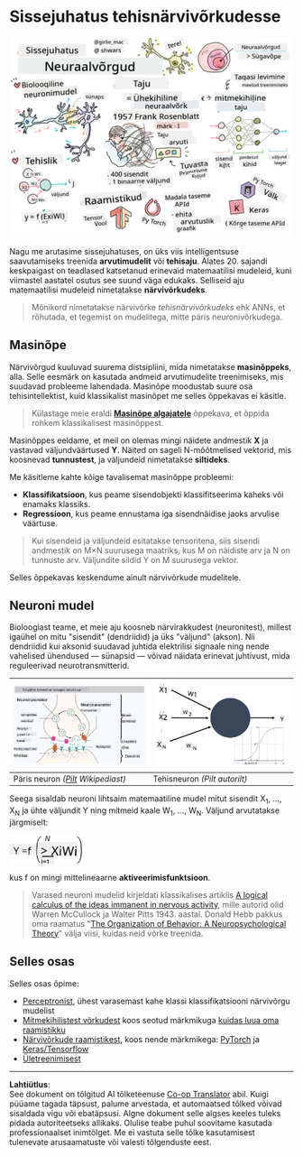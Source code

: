 <!--
CO_OP_TRANSLATOR_METADATA:
{
  "original_hash": "f862a99d88088163df12270e2f2ad6c3",
  "translation_date": "2025-10-11T11:30:01+00:00",
  "source_file": "lessons/3-NeuralNetworks/README.md",
  "language_code": "et"
}
-->
# Sissejuhatus tehisnärvivõrkudesse

![Kokkuvõte tehisnärvivõrkude sissejuhatuse sisust doodle'is](../../../../translated_images/ai-neuralnetworks.1c687ae40bc86e834f497844866a26d3e0886650a67a4bbe29442e2f157d3b18.et.png)

Nagu me arutasime sissejuhatuses, on üks viis intelligentsuse saavutamiseks treenida **arvutimudelit** või **tehisaju**. Alates 20. sajandi keskpaigast on teadlased katsetanud erinevaid matemaatilisi mudeleid, kuni viimastel aastatel osutus see suund väga edukaks. Selliseid aju matemaatilisi mudeleid nimetatakse **närvivõrkudeks**.

> Mõnikord nimetatakse närvivõrke *tehisnärvivõrkudeks* ehk ANNs, et rõhutada, et tegemist on mudelitega, mitte päris neuronivõrkudega.

## Masinõpe

Närvivõrgud kuuluvad suurema distsipliini, mida nimetatakse **masinõppeks**, alla. Selle eesmärk on kasutada andmeid arvutimudelite treenimiseks, mis suudavad probleeme lahendada. Masinõpe moodustab suure osa tehisintellektist, kuid klassikalist masinõpet me selles õppekavas ei käsitle.

> Külastage meie eraldi **[Masinõpe algajatele](http://github.com/microsoft/ml-for-beginners)** õppekava, et õppida rohkem klassikalisest masinõppest.

Masinõppes eeldame, et meil on olemas mingi näidete andmestik **X** ja vastavad väljundväärtused **Y**. Näited on sageli N-mõõtmelised vektorid, mis koosnevad **tunnustest**, ja väljundeid nimetatakse **siltideks**.

Me käsitleme kahte kõige tavalisemat masinõppe probleemi:

* **Klassifikatsioon**, kus peame sisendobjekti klassifitseerima kaheks või enamaks klassiks.
* **Regressioon**, kus peame ennustama iga sisendnäidise jaoks arvulise väärtuse.

> Kui sisendeid ja väljundeid esitatakse tensoritena, siis sisendi andmestik on M&times;N suurusega maatriks, kus M on näidiste arv ja N on tunnuste arv. Väljundite sildid Y on M suurusega vektor.

Selles õppekavas keskendume ainult närvivõrkude mudelitele.

## Neuroni mudel

Bioloogiast teame, et meie aju koosneb närvirakkudest (neuronitest), millest igaühel on mitu "sisendit" (dendriidid) ja üks "väljund" (akson). Nii dendriidid kui aksonid suudavad juhtida elektrilisi signaale ning nende vahelised ühendused — sünapsid — võivad näidata erinevat juhtivust, mida reguleerivad neurotransmitterid.

![Neuroni mudel](../../../../translated_images/synapse-wikipedia.ed20a9e4726ea1c6a3ce8fec51c0b9bec6181946dca0fe4e829bc12fa3bacf01.et.jpg) | ![Neuroni mudel](../../../../translated_images/artneuron.1a5daa88d20ebe6f5824ddb89fba0bdaaf49f67e8230c1afbec42909df1fc17e.et.png)
----|----
Päris neuron *([Pilt](https://en.wikipedia.org/wiki/Synapse#/media/File:SynapseSchematic_lines.svg) Wikipediast)* | Tehisneuron *(Pilt autorilt)*

Seega sisaldab neuroni lihtsaim matemaatiline mudel mitut sisendit X<sub>1</sub>, ..., X<sub>N</sub> ja ühte väljundit Y ning mitmeid kaale W<sub>1</sub>, ..., W<sub>N</sub>. Väljund arvutatakse järgmiselt:

<img src="../../../../translated_images/netout.1eb15eb76fd767313e067719f400cec4b0e5090239c3e997c29f6789d4c3c263.et.png" alt="Y = f\left(\sum_{i=1}^N X_iW_i\right)" width="131" height="53" align="center"/>

kus f on mingi mittelineaarne **aktiveerimisfunktsioon**.

> Varased neuroni mudelid kirjeldati klassikalises artiklis [A logical calculus of the ideas immanent in nervous activity](https://www.cs.cmu.edu/~./epxing/Class/10715/reading/McCulloch.and.Pitts.pdf), mille autorid olid Warren McCullock ja Walter Pitts 1943. aastal. Donald Hebb pakkus oma raamatus "[The Organization of Behavior: A Neuropsychological Theory](https://books.google.com/books?id=VNetYrB8EBoC)" välja viisi, kuidas neid võrke treenida.

## Selles osas

Selles osas õpime:
* [Perceptronist](03-Perceptron/README.md), ühest varasemast kahe klassi klassifikatsiooni närvivõrgu mudelist
* [Mitmekihilistest võrkudest](04-OwnFramework/README.md) koos seotud märkmikuga [kuidas luua oma raamistikku](04-OwnFramework/OwnFramework.ipynb)
* [Närvivõrkude raamistikest](05-Frameworks/README.md), koos nende märkmikega: [PyTorch](05-Frameworks/IntroPyTorch.ipynb) ja [Keras/Tensorflow](05-Frameworks/IntroKerasTF.ipynb)
* [Ületreenimisest](../../../../lessons/3-NeuralNetworks/05-Frameworks)

---

**Lahtiütlus**:  
See dokument on tõlgitud AI tõlketeenuse [Co-op Translator](https://github.com/Azure/co-op-translator) abil. Kuigi püüame tagada täpsust, palume arvestada, et automaatsed tõlked võivad sisaldada vigu või ebatäpsusi. Algne dokument selle algses keeles tuleks pidada autoriteetseks allikaks. Olulise teabe puhul soovitame kasutada professionaalset inimtõlget. Me ei vastuta selle tõlke kasutamisest tulenevate arusaamatuste või valesti tõlgenduste eest.
